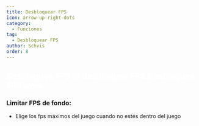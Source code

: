 ```yaml
---
title: Desbloquear FPS
icon: arrow-up-right-dots
category:
  - Funciones
tag:
  - Desbloquear FPS
author: Schvis
order: 8
---
```


## <span style='color:white;'>Desbloquea FPS.Si desbloquea FPS.Desbloquea FPS wow.</span>
### Limitar FPS de fondo:
- Elige los fps máximos del juego cuando no estés dentro del juego